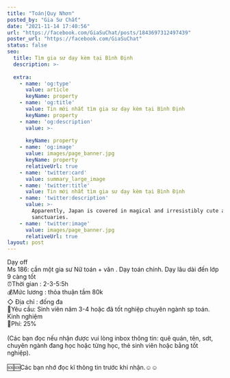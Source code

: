 ```yaml
---
title: "Toán|Quy Nhơn"
posted_by: "Gia Sư Chất"
date: "2021-11-14 17:40:56"
url: "https://facebook.com/GiaSuChat/posts/1843697312497439"
poster_url: "https://facebook.com/GiaSuChat"
status: false
seo:
  title: Tìm gia sư dạy kèm tại Bình Định
  description: >-
    
  extra:
    - name: 'og:type'
      value: article
      keyName: property
    - name: 'og:title'
      value: Tin mới nhất tìm gia sư dạy kèm tại Bình Định
      keyName: property
    - name: 'og:description'
      value: >-
        
      keyName: property
    - name: 'og:image'
      value: images/page_banner.jpg
      keyName: property
      relativeUrl: true
    - name: 'twitter:card'
      value: summary_large_image
    - name: 'twitter:title'
      value: Tin mới nhất tìm gia sư dạy kèm tại Bình Định
    - name: 'twitter:description'
      value: >-
        Apparently, Japan is covered in magical and irresistibly cute animal
        sanctuaries.
    - name: 'twitter:image'
      value: images/page_banner.jpg
      relativeUrl: true
layout: post
---
```

Dạy off<br>Ms 186: cần một gia sư Nữ toán + văn . Dạy toán chính. Dạy lâu dài đến lớp 9 càng tốt<br>⏰Thời gian : 2-3-5:5h<br>💰Mức lương : thỏa thuận tầm 80k<br>◇ Địa chỉ : đống đa<br>📒Yêu cầu: Sinh viên năm 3-4 hoặc đã tốt nghiệp chuyên ngành sp toán. Kinh nghiệm<br>💸Phí: 25%<br><br>(Các bạn đọc nếu nhận được vui lòng inbox thông tin: quê quán, tên, sdt, chuyên ngành đang học hoặc từng học, thẻ sinh viên hoặc bằng tốt nghiệp).<br><br>🆘🆘Các bạn nhớ đọc kĩ thông tin trước khi nhận.☺️☺️
